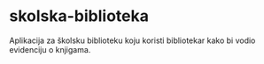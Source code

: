 # skolska-biblioteka
Aplikacija za školsku biblioteku koju koristi bibliotekar kako bi vodio evidenciju o knjigama.
